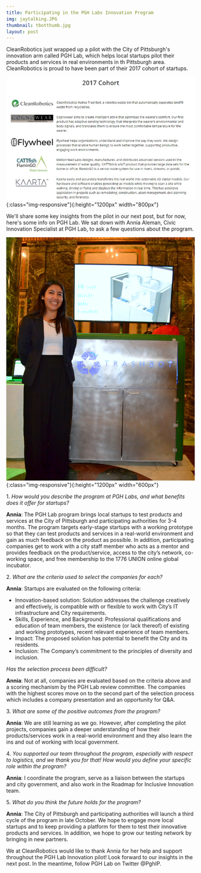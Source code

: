 ```yaml
---
title: Participating in the PGH Labs Innovation Program
img: jaytalking.JPG
thumbnail: tbotthumb.jpg
layout: post
---
```

CleanRobotics just wrapped up a pilot with the City of Pittsburgh's innovation arm called PGH Lab, which helps local startups pilot their products and services in real environments in th Pittsburgh area. CleanRobotics is proud to have been part of their 2017 cohort of startups.

![cohortpgh](/img/posts/cohortpgh.jpg){:class="img-responsive"}{:height="1200px" width="800px"}


We'll share some key insights from the pilot in our next post,  but for now, here's some info on PGH Lab. We sat down with Annia Aleman, Civic Innovation Specialist at PGH Lab, to ask a few questions about the program.


![anniapost](/img/posts/anniapost.JPG){:class="img-responsive"}{:height="1200px" width="600px"}


1\. *How would you describe the program at PGH Labs, and what benefits does it offer for startups?*

 **Annia**: The PGH Lab program brings local startups to test products and services at the City of Pittsburgh and participating authorities for 3-4 months. The program targets early-stage startups with a working prototype so that they can test products and services in a real-world environment and gain as much feedback on the product as possible. In addition, participating companies get to work with a city staff member who acts as a mentor and provides feedback on the product/service, access to the city’s network, co-working space, and free membership to the 1776 UNION online global incubator. 

2\. *What are the criteria used to select the companies for each?* 

 **Annia**:  Startups are evaluated on the following criteria: 
* Innovation-based solution: Solution addresses the challenge creatively and effectively, is compatible with or flexible to work with City’s IT infrastructure and City requirements. 
* Skills, Experience, and Background: Professional qualifications and education of team members, the existence (or lack thereof) of existing and working prototypes, recent relevant experience of team members. 
* Impact: The proposed solution has potential to benefit the City and its residents. 
* Inclusion: The Company’s commitment to the principles of diversity and inclusion.  

*Has the selection process been difficult?*
 
 **Annia**: Not at all, companies are evaluated based on the criteria above and a scoring mechanism by the PGH Lab review committee. The companies with the highest scores move on to the second part of the selection process which includes a company presentation and an opportunity for Q&A.

3\. *What are some of the positive outcomes from the program?* 

 **Annia**: We are still learning as we go. However, after completing the pilot projects, companies gain a deeper understanding of how their products/services work in a real-world environment and they also learn the ins and out of working with local government. 

4\. *You supported our team throughout the program, especially with respect to logistics, and we thank you for that! How would you define your specific role within the program?* 

 **Annia**: I coordinate the program, serve as a liaison between the startups and city government, and also work in the Roadmap for Inclusive Innovation team. 

5\. *What do you think the future holds for the program?* 

 **Annia**:  The City of Pittsburgh and participating authorities will launch a third cycle of the program in late October. We hope to engage more local startups and to keep providing a platform for them to test their innovative products and services. In addition, we hope to grow our testing network by bringing in new partners. 

We at CleanRobotics would like to thank Annia for her help and support throughout the PGH Lab Innovation pilot! Look forward to our insights in the next post. In the meantime, follow PGH Lab on Twitter @PghIP.
